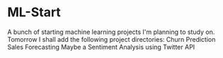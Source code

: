 # ML-Start
A bunch of starting machine learning projects I'm planning to study on.
Tomorrow I shall add the following project directories:
Churn Prediction
Sales Forecasting
Maybe a Sentiment Analysis using Twitter API

